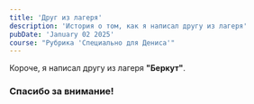 ```yaml
---
title: 'Друг из лагеря'
description: 'История о том, как я написал другу из лагеря'
pubDate: 'January 02 2025'
course: "Рубрика 'Специально для Дениса'"
---
```


Короче, я написал другу из лагеря **"Беркут"**.

### Спасибо за внимание!
